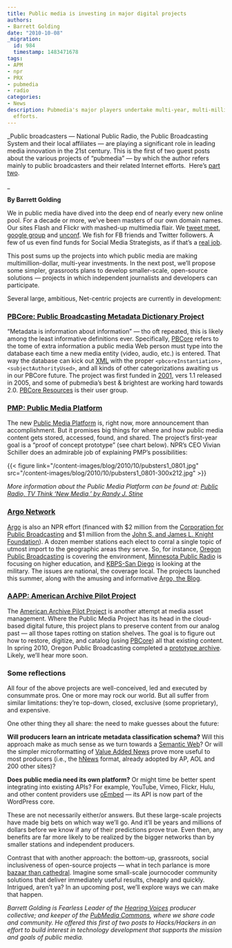 ```yaml
---
title: Public media is investing in major digital projects
authors:
- Barrett Golding
date: "2010-10-08"
_migration:
  id: 984
  timestamp: 1483471678
tags:
- APM
- npr
- PRX
- pubmedia
- radio
categories:
- News
description: Pubmedia's major players undertake multi-year, multi-million dollar online
  efforts.
---
```


_Public broadcasters &#8212; National Public Radio, the Public Broadcasting System and their local affiliates &#8212; are playing a significant role in leading media innovation in the 21st century. This is the first of two guest posts about the various projects of &#8220;pubmedia&#8221; &#8212; by which the author refers mainly to public broadcasters and their related Internet efforts.  Here&#8217;s [part two][1].

_ 

**By Barrett Golding**

We in public media have dived into the deep end of nearly every new online pool. For a decade or more, we&#8217;ve been masters of our own domain names. Our sites Flash and Flickr with mashed-up multimedia flair. We [tweet meet][2], [google group][3] and [unconf][4]. We fish for FB friends and Twitter followers. A few of us even find funds for Social Media Strategists, as if that&#8217;s a [real job][5].

This post sums up the projects into which public media are making multimillion-dollar, multi-year investments. In the next post, we&#8217;ll propose some simpler, grassroots plans to develop smaller-scale, open-source solutions &#8212; projects in which independent journalists and developers can participate.

Several large, ambitious, Net-centric projects are currently in development:

### [PBCore: Public Broadcasting Metadata Dictionary Project][6]

&#8220;Metadata is information about information&#8221; &#8212; tho oft repeated, this is likely among the least informative definitions ever. Specifically, [PBCore][6] refers to the tome of extra information a public media Web person must type into the database each time a new media entity (video, audio, etc.) is entered. That way the database can kick out [XML][7] with the proper `<pbcoreInstantiation>`, `<subjectAuthorityUsed>`, and all kinds of other categorizations awaiting us in our PBCore future. The project was first funded in [2001][8], vers 1.1 released in 2005, and some of pubmedia&#8217;s best & brightest are working hard towards 2.0. [PBCore Resources][9] is their user group.

### [PMP: Public Media Platform][10]

The new [Public Media Platform][10] is, right now, more announcement than accomplishment. But it promises big things for where and how public media content gets stored, accessed, found, and shared. The project&#8217;s first-year goal is a &#8220;proof of concept prototype&#8221; (see chart below). NPR&#8217;s CEO Vivian Schiller does an admirable job of explaining PMP&#8217;s possibilities:

{{< figure link="/content-images/blog/2010/10/pubsters1\_0801.jpg" src="/content-images/blog/2010/10/pubsters1\_0801-300x212.jpg" >}}

_More information about the Public Media Platform can be found at: [Public Radio, TV Think &#8216;New Media,&#8217; by Randy J. Stine][11]_

### [Argo Network][12]

[Argo][12] is also an NPR effort (financed with $2 million from the [Corporation for Public Broadcasting][13] and $1 million from the [John S. and James L. Knight Foundation][14]). A dozen member stations each elect to corral a single topic of utmost import to the geographic areas they serve. So, for instance, [Oregon Public Broadcasting][15] is covering the environment, [Minnesota Public Radio][16] is focusing on higher education, and [KBPS-San Diego][17] is looking at the military. The issues are national, the coverage local. The projects launched this summer, along with the amusing and informative [Argo, the Blog][18].

### [AAPP: American Archive Pilot Project][19]

The [American Archive Pilot Project][19] is another attempt at media asset management. Where the Public Media Project has its head in the cloud-based digital future, this project plans to preserve content from our analog past &#8212; all those tapes rotting on station shelves. The goal is to figure out how to restore, digitize, and catalog (using [PBCore][20]) all that existing content. In spring 2010, Oregon Public Broadcasting completed a [prototype archive][21]. Likely, we&#8217;ll hear more soon.

### Some reflections

All four of the above projects are well-conceived, led and executed by consummate pros. One or more may rock our world. But all suffer from similar limitations: they&#8217;re top-down, closed, exclusive (some proprietary), and expensive.

One other thing they all share: the need to make guesses about the future:

**Will producers learn an intricate metadata classification schema?** Will this approach make as much sense as we turn towards a [Semantic Web][22]? Or will the simpler microformatting of [Value Added News][23] prove more useful to most producers (i.e., the [hNews][24] format, already adopted by AP, AOL and 200 other sites)?

**Does public media need its own platform?** Or might time be better spent integrating into existing APIs? For example, YouTube, Vimeo, Flickr, Hulu, and other content providers use [oEmbed][25] &#8212; its API is now part of the WordPress core.

These are not necessarily either/or answers. But these large-scale projects have made big bets on which way we&#8217;ll go. And it&#8217;ll be years and millions of dollars before we know if any of their predictions prove true. Even then, any benefits are far more likely to be realized by the bigger networks than by smaller stations and independent producers.

Contrast that with another approach: the bottom-up, grassroots, social inclusiveness of open-source projects &#8212; what in tech parlance is more [bazaar than cathedral][26]. Imagine some small-scale journocoder community solutions that deliver immediately useful results, cheaply and quickly. Intrigued, aren&#8217;t ya? In an upcoming post, we&#8217;ll explore ways we can make that happen.

_Barrett Golding is Fearless Leader of the [Hearing Voices][27] producer collective; and keeper of the [PubMedia Commons][28], where we share code and community. He offered this first of two posts to Hacks/Hackers in an effort to build interest in technology development that supports the mission and goals of public media._

 [1]: http://hackshackers.com/2010/11/22/public-media-needs-coding-collaborators/ "PubMedia - part 2"
 [2]: http://pubmediachat.org/ "PubMediaChat"
 [3]: http://groups.google.com/group/public_media/ "public media | Google Groups"
 [4]: http://www.publicmediacamp.org/ "PublicMediaCamp | An unconference in support of public media"
 [5]: http://hearingvoices.com/news/2009/10/social-media-guru/ "Video: Social Media Guru : HearVox"
 [6]: http://pbcore.org/2.0/ "PBCore: Public Broadcasting Metadata Dictionary Project"
 [7]: http://www.pbcore.org/PBCore/PBCoreXMLSchema.html "PBCore: XML Schema"
 [8]: http://www.pbcore.org/resources/index.html#covering "PBCore Metadata: Papers & Presentations, Resources & Links"
 [9]: http://www.pbcoreresources.org/ "PBCore Resources"
 [10]: http://www.current.org/web/web1011platform.shtml "Current.org | Public Media Platform announced, June 2010"
 [11]: http://www.rwonline.com/article/103980 "Public Radio, TV Think 'New Media', by Randy J. Stine"
 [12]: http://www.npr.org/templates/story/story.php?storyId=128777262 "About The Argo Network : NPR"
 [13]: http://www.cpb.org
 [14]: http://www.knightfdn.org
 [15]: http://ecotrope.opb.org/ "Ecotrope | Covering the Northwest's environment."
 [16]: http://oncampus.mpr.org/ "On Campus | Everything higher education in Minnesota."
 [17]: http://homepost.kpbs.org/ "Home Post | THE MILITARY IN SAN DIEGO"
 [18]: http://argoproject.org/blog/ "Argo, the Blog"
 [19]: http://www.cpb.org/pressroom/release.php?prn=719 "CPB: The Corporation for Public Broadcasting Selects Initiative Manager for American Archive Project"
 [20]: http://www.pbcoreresources.org/article/use_of_pbcore_in_the_american_archive_pilot_project/ "Use of PBCore in the American Archive Pilot Project | PBCore Resources"
 [21]: http://pressroom.opb.org/press-releases/opb-completes-american-archive-project/
 [22]: http://en.wikipedia.org/wiki/Semantic_Web "Semantic Web - Wikipedia, the free encyclopedia"
 [23]: http://valueaddednews.org/ "Value Added News"
 [24]: http://valueaddednews.org/benefits "Value Added News"
 [25]: http://www.oembed.com/ "oEmbed: Embedded representation of a URL on third party sites"
 [26]: http://www.catb.org/~esr/writings/cathedral-bazaar/cathedral-bazaar/ "The Cathedral and the Bazaar, by Eric Steven Raymond"
 [27]: http://hearingvoices.com/
 [28]: http://www.pubmedia.us